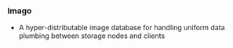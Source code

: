 ### Imago

- A hyper-distributable image database for handling uniform data plumbing between storage nodes and clients
